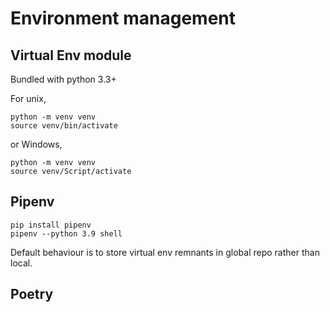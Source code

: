 # Environment management

## Virtual Env module

Bundled with python 3.3+

For unix,

```
python -m venv venv
source venv/bin/activate
```

or Windows,

```
python -m venv venv
source venv/Script/activate
```

## Pipenv

```
pip install pipenv
pipenv --python 3.9 shell
```

Default behaviour is to store virtual env remnants in global repo rather than local.

## Poetry
